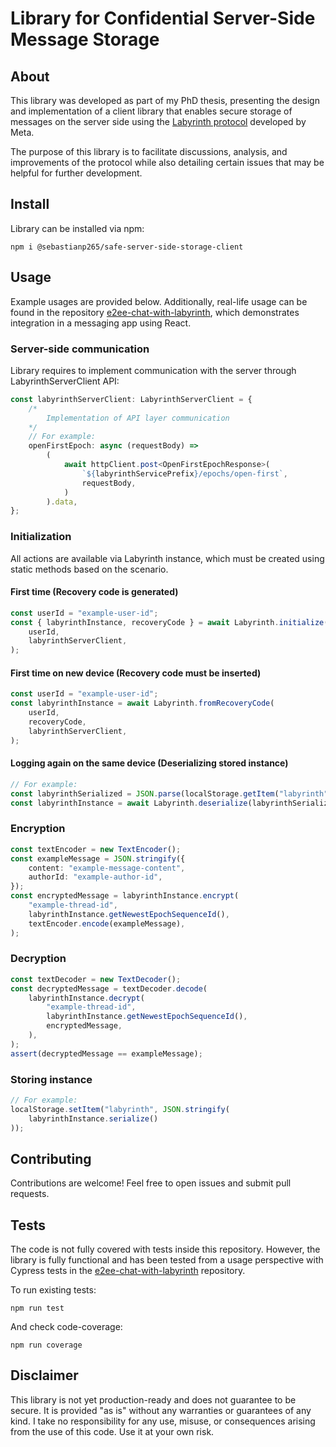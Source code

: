 # Library for Confidential Server-Side Message Storage

## About

This library was developed as part of my PhD thesis, presenting the design and implementation of a client library that enables secure storage of messages on the server side using the [Labyrinth protocol](https://engineering.fb.com/wp-content/uploads/2023/12/TheLabyrinthEncryptedMessageStorageProtocol_12-6-2023.pdf) developed by Meta.

The purpose of this library is to facilitate discussions, analysis, and improvements of the protocol while also detailing certain issues that may be helpful for further development.

## Install

Library can be installed via npm:
```shell
npm i @sebastianp265/safe-server-side-storage-client
```

## Usage

Example usages are provided below. Additionally, real-life usage can be found in the repository [e2ee-chat-with-labyrinth](https://github.com/sebastianp265/e2ee-chat-with-labyrinth), 
which demonstrates integration in a messaging app using React.

### Server-side communication

Library requires to implement communication with the server through LabyrinthServerClient API:
```typescript
const labyrinthServerClient: LabyrinthServerClient = {
    /*
        Implementation of API layer communication
    */
    // For example:
    openFirstEpoch: async (requestBody) =>
        (
            await httpClient.post<OpenFirstEpochResponse>(
                `${labyrinthServicePrefix}/epochs/open-first`,
                requestBody,
            )
        ).data,
};
```


### Initialization

All actions are available via Labyrinth instance, which must be created using static methods based on the scenario.

#### First time (Recovery code is generated)

```typescript
const userId = "example-user-id";
const { labyrinthInstance, recoveryCode } = await Labyrinth.initialize(
    userId,
    labyrinthServerClient,
);
```

#### First time on new device (Recovery code must be inserted)

```typescript
const userId = "example-user-id";
const labyrinthInstance = await Labyrinth.fromRecoveryCode(
    userId,
    recoveryCode,
    labyrinthServerClient,
);
```

#### Logging again on the same device (Deserializing stored instance)

```typescript
// For example:
const labyrinthSerialized = JSON.parse(localStorage.getItem("labyrinth"))
const labyrinthInstance = await Labyrinth.deserialize(labyrinthSerialized, labyrinthServerClient)
```

### Encryption 

```typescript
const textEncoder = new TextEncoder();
const exampleMessage = JSON.stringify({
    content: "example-message-content",
    authorId: "example-author-id",
});
const encryptedMessage = labyrinthInstance.encrypt(
    "example-thread-id",
    labyrinthInstance.getNewestEpochSequenceId(),
    textEncoder.encode(exampleMessage),
);
```

### Decryption

```typescript
const textDecoder = new TextDecoder();
const decryptedMessage = textDecoder.decode(
    labyrinthInstance.decrypt(
        "example-thread-id",
        labyrinthInstance.getNewestEpochSequenceId(),
        encryptedMessage,
    ),
);
assert(decryptedMessage == exampleMessage);
```

### Storing instance

```typescript
// For example:
localStorage.setItem("labyrinth", JSON.stringify(
    labyrinthInstance.serialize()
));
```

## Contributing

Contributions are welcome! Feel free to open issues and submit pull requests.

## Tests

The code is not fully covered with tests inside this repository. However, the library is fully functional and has been tested from a usage perspective with Cypress tests in the [e2ee-chat-with-labyrinth](https://github.com/sebastianp265/e2ee-chat-with-labyrinth) repository.

To run existing tests:
```shell
npm run test
```

And check code-coverage:
```shell
npm run coverage
```

## Disclaimer

This library is not yet production-ready and does not guarantee to be secure. It is provided "as is" without any warranties or guarantees of any kind. I take no responsibility for any use, misuse, or consequences arising from the use of this code. Use it at your own risk.